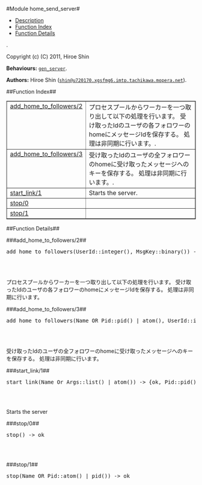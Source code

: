 

#Module home_send_server#
* [Description](#description)
* [Function Index](#index)
* [Function Details](#functions)


.



Copyright (c) (C) 2011, Hiroe Shin

__Behaviours:__ [`gen_server`](gen_server.md).

__Authors:__ Hiroe Shin ([`shin@u720170.xgsfmg6.imtp.tachikawa.mopera.net`](mailto:shin@u720170.xgsfmg6.imtp.tachikawa.mopera.net)).<a name="index"></a>

##Function Index##


<table width="100%" border="1" cellspacing="0" cellpadding="2" summary="function index"><tr><td valign="top"><a href="#add_home_to_followers-2">add_home_to_followers/2</a></td><td>
プロセスプールからワーカーを一つ取り出して以下の処理を行います。
受け取ったIdのユーザの各フォロワーのhomeにメッセージIdを保存する。
処理は非同期に行います。.</td></tr><tr><td valign="top"><a href="#add_home_to_followers-3">add_home_to_followers/3</a></td><td>
受け取ったIdのユーザの全フォロワーのhomeに受け取ったメッセージへのキーを保存する。
処理は非同期に行います。.</td></tr><tr><td valign="top"><a href="#start_link-1">start_link/1</a></td><td>
Starts the server.</td></tr><tr><td valign="top"><a href="#stop-0">stop/0</a></td><td></td></tr><tr><td valign="top"><a href="#stop-1">stop/1</a></td><td></td></tr></table>


<a name="functions"></a>

##Function Details##

<a name="add_home_to_followers-2"></a>

###add_home_to_followers/2##




<pre>add_home_to_followers(UserId::integer(), MsgKey::binary()) -&gt; ok</pre>
<br></br>





プロセスプールからワーカーを一つ取り出して以下の処理を行います。
受け取ったIdのユーザの各フォロワーのhomeにメッセージIdを保存する。
処理は非同期に行います。<a name="add_home_to_followers-3"></a>

###add_home_to_followers/3##




<pre>add_home_to_followers(Name_OR_Pid::pid() | atom(), UserId::integer(), MsgKey::binary()) -&gt; ok</pre>
<br></br>





受け取ったIdのユーザの全フォロワーのhomeに受け取ったメッセージへのキーを保存する。
処理は非同期に行います。<a name="start_link-1"></a>

###start_link/1##




<pre>start_link(Name_Or_Args::list() | atom()) -&gt; {ok, Pid::pid()} | ignore | {error, Error::atom()}</pre>
<br></br>





Starts the server
<a name="stop-0"></a>

###stop/0##




<pre>stop() -&gt; ok</pre>
<br></br>


<a name="stop-1"></a>

###stop/1##




<pre>stop(Name_OR_Pid::atom() | pid()) -&gt; ok</pre>
<br></br>


